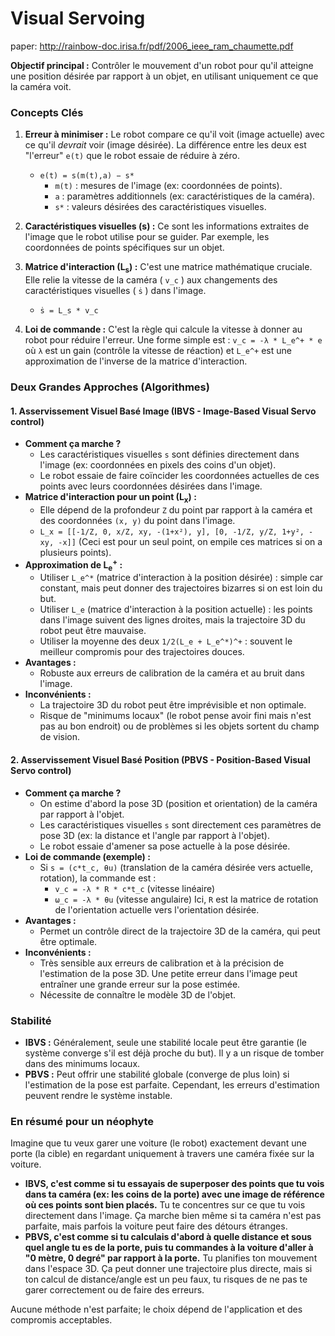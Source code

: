 # Visual Servoing

paper: http://rainbow-doc.irisa.fr/pdf/2006_ieee_ram_chaumette.pdf


**Objectif principal :** Contrôler le mouvement d'un robot pour qu'il atteigne une position désirée par rapport à un objet, en utilisant uniquement ce que la caméra voit.

### Concepts Clés

1.  **Erreur à minimiser :** Le robot compare ce qu'il voit (image actuelle) avec ce qu'il *devrait* voir (image désirée). La différence entre les deux est "l'erreur" `e(t)` que le robot essaie de réduire à zéro.
    *   `e(t) = s(m(t),a) − s*`
        *   `m(t)` : mesures de l'image (ex: coordonnées de points).
        *   `a` : paramètres additionnels (ex: caractéristiques de la caméra).
        *   `s*` : valeurs désirées des caractéristiques visuelles.

2.  **Caractéristiques visuelles (s) :** Ce sont les informations extraites de l'image que le robot utilise pour se guider. Par exemple, les coordonnées de points spécifiques sur un objet.

3.  **Matrice d'interaction (L<sub>s</sub>) :** C'est une matrice mathématique cruciale. Elle relie la vitesse de la caméra ( `v_c` ) aux changements des caractéristiques visuelles ( `ṡ` ) dans l'image.
    *   `ṡ = L_s * v_c`

4.  **Loi de commande :** C'est la règle qui calcule la vitesse à donner au robot pour réduire l'erreur. Une forme simple est : `v_c = -λ * L_e^+ * e` où `λ` est un gain (contrôle la vitesse de réaction) et `L_e^+` est une approximation de l'inverse de la matrice d'interaction.

### Deux Grandes Approches (Algorithmes)

#### 1. Asservissement Visuel Basé Image (IBVS - Image-Based Visual Servo control)

*   **Comment ça marche ?**
    *   Les caractéristiques visuelles `s` sont définies directement dans l'image (ex: coordonnées en pixels des coins d'un objet).
    *   Le robot essaie de faire coïncider les coordonnées actuelles de ces points avec leurs coordonnées désirées dans l'image.
*   **Matrice d'interaction pour un point (L<sub>x</sub>) :**
    *   Elle dépend de la profondeur `Z` du point par rapport à la caméra et des coordonnées `(x, y)` du point dans l'image.
    *   `L_x = [[-1/Z, 0, x/Z, xy, -(1+x²), y], [0, -1/Z, y/Z, 1+y², -xy, -x]]` (Ceci est pour un seul point, on empile ces matrices si on a plusieurs points).
*   **Approximation de L<sub>e</sub><sup>+</sup> :**
    *   Utiliser `L_e^*` (matrice d'interaction à la position désirée) : simple car constant, mais peut donner des trajectoires bizarres si on est loin du but.
    *   Utiliser `L_e` (matrice d'interaction à la position actuelle) : les points dans l'image suivent des lignes droites, mais la trajectoire 3D du robot peut être mauvaise.
    *   Utiliser la moyenne des deux `1/2(L_e + L_e^*)^+` : souvent le meilleur compromis pour des trajectoires douces.
*   **Avantages :**
    *   Robuste aux erreurs de calibration de la caméra et au bruit dans l'image.
*   **Inconvénients :**
    *   La trajectoire 3D du robot peut être imprévisible et non optimale.
    *   Risque de "minimums locaux" (le robot pense avoir fini mais n'est pas au bon endroit) ou de problèmes si les objets sortent du champ de vision.

#### 2. Asservissement Visuel Basé Position (PBVS - Position-Based Visual Servo control)

*   **Comment ça marche ?**
    *   On estime d'abord la pose 3D (position et orientation) de la caméra par rapport à l'objet.
    *   Les caractéristiques visuelles `s` sont directement ces paramètres de pose 3D (ex: la distance et l'angle par rapport à l'objet).
    *   Le robot essaie d'amener sa pose actuelle à la pose désirée.
*   **Loi de commande (exemple) :**
    *   Si `s = (c*t_c, θu)` (translation de la caméra désirée vers actuelle, rotation), la commande est :
        *   `v_c = -λ * R * c*t_c` (vitesse linéaire)
        *   `ω_c = -λ * θu` (vitesse angulaire)
        Ici, `R` est la matrice de rotation de l'orientation actuelle vers l'orientation désirée.
*   **Avantages :**
    *   Permet un contrôle direct de la trajectoire 3D de la caméra, qui peut être optimale.
*   **Inconvénients :**
    *   Très sensible aux erreurs de calibration et à la précision de l'estimation de la pose 3D. Une petite erreur dans l'image peut entraîner une grande erreur sur la pose estimée.
    *   Nécessite de connaître le modèle 3D de l'objet.

### Stabilité

*   **IBVS :** Généralement, seule une stabilité locale peut être garantie (le système converge s'il est déjà proche du but). Il y a un risque de tomber dans des minimums locaux.
*   **PBVS :** Peut offrir une stabilité globale (converge de plus loin) si l'estimation de la pose est parfaite. Cependant, les erreurs d'estimation peuvent rendre le système instable.

### En résumé pour un néophyte

Imagine que tu veux garer une voiture (le robot) exactement devant une porte (la cible) en regardant uniquement à travers une caméra fixée sur la voiture.

*   **IBVS, c'est comme si tu essayais de superposer des points que tu vois dans ta caméra (ex: les coins de la porte) avec une image de référence où ces points sont bien placés.** Tu te concentres sur ce que tu vois directement dans l'image. Ça marche bien même si ta caméra n'est pas parfaite, mais parfois la voiture peut faire des détours étranges.
*   **PBVS, c'est comme si tu calculais d'abord à quelle distance et sous quel angle tu es de la porte, puis tu commandes à la voiture d'aller à "0 mètre, 0 degré" par rapport à la porte.** Tu planifies ton mouvement dans l'espace 3D. Ça peut donner une trajectoire plus directe, mais si ton calcul de distance/angle est un peu faux, tu risques de ne pas te garer correctement ou de faire des erreurs.

Aucune méthode n'est parfaite; le choix dépend de l'application et des compromis acceptables.